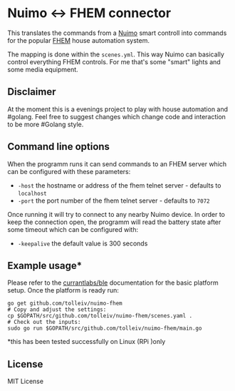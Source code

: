 # Nuimo <-> FHEM connector 

This translates the commands from a [Nuimo](http://www.senic.com) smart controll into commands for the popular [FHEM](http://fhem.org) house automation system.
 
The mapping is done within the `scenes.yml`. This way Nuimo can basically control everything FHEM controls. For me that's some "smart" lights and some media equipment.

## Disclaimer
 
At the moment this is a evenings project to play with house automation and #golang. Feel free to suggest changes which change code and interaction to be more #Golang style.

## Command line options

When the programm runs it can send commands to an FHEM server which can be configured with these parameters:

 * `-host` the hostname or address of the fhem telnet server - defaults to `localhost`
 * `-port` the port number of the fhem telnet server - defaults to `7072`

 Once running it will try to connect to any nearby Nuimo device. In order to keep the connection open, the programm will read the battery state after some timeout which can be configured with:

 * `-keepalive` the default value is 300 seconds

## Example usage*

Please refer to the [currantlabs/ble](https://github.com/currantlabs/ble) documentation for the basic platform setup. Once the platform is ready run:

    go get github.com/tolleiv/nuimo-fhem
    # Copy and adjust the settings:
    cp $GOPATH/src/github.com/tolleiv/nuimo-fhem/scenes.yaml .
    # Check out the inputs:
    sudo go run $GOPATH/src/github.com/tolleiv/nuimo-fhem/main.go

*this has been tested successfully on Linux (RPi )only

## License 
 
 MIT License
